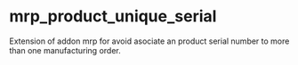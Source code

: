 # mrp_product_unique_serial
Extension of addon mrp for avoid asociate an product serial number to more than one manufacturing order.
